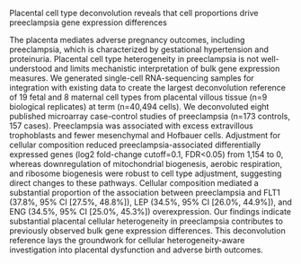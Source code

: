 Placental cell type deconvolution reveals that cell proportions drive preeclampsia gene expression differences

The placenta mediates adverse pregnancy outcomes, including preeclampsia, which is characterized by gestational hypertension and proteinuria. Placental cell type heterogeneity in preeclampsia is not well-understood and limits mechanistic interpretation of bulk gene expression measures. We generated single-cell RNA-sequencing samples for integration with existing data to create the largest deconvolution reference of 19 fetal and 8 maternal cell types from placental villous tissue (n=9 biological replicates) at term (n=40,494 cells). We deconvoluted eight published microarray case-control studies of preeclampsia (n=173 controls, 157 cases). Preeclampsia was associated with excess extravillous trophoblasts and fewer mesenchymal and Hofbauer cells. Adjustment for cellular composition reduced preeclampsia-associated differentially expressed genes (log2 fold-change cutoff=0.1, FDR<0.05) from 1,154 to 0, whereas downregulation of mitochondrial biogenesis, aerobic respiration, and ribosome biogenesis were robust to cell type adjustment, suggesting direct changes to these pathways. Cellular composition mediated a substantial proportion of the association between preeclampsia and FLT1 (37.8%, 95% CI [27.5%, 48.8%]), LEP (34.5%, 95% CI [26.0%, 44.9%]), and ENG (34.5%, 95% CI [25.0%, 45.3%]) overexpression. Our findings indicate substantial placental cellular heterogeneity in preeclampsia contributes to previously observed bulk gene expression differences. This deconvolution reference lays the groundwork for cellular heterogeneity-aware investigation into placental dysfunction and adverse birth outcomes.
